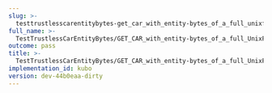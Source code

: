 ```yaml
---
slug: >-
  testtrustlesscarentitybytes-get_car_with_entity-bytes_of_a_full_unixfs_file_(accept_header)-header_content-type
full_name: >-
  TestTrustlessCarEntityBytes/GET_CAR_with_entity-bytes_of_a_full_UnixFS_file_(Accept_Header)/Header_Content-Type
outcome: pass
title: >-
  TestTrustlessCarEntityBytes/GET_CAR_with_entity-bytes_of_a_full_UnixFS_file_(Accept_Header)/Header_Content-Type
implementation_id: kubo
version: dev-44b0eaa-dirty
---
```



